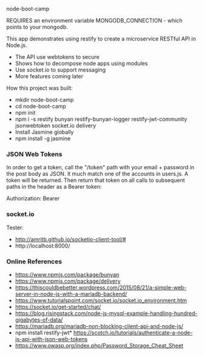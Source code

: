 node-boot-camp 

REQUIRES an environment variable MONGODB_CONNECTION - which points to your mongodb.

This app demonstrates using restify to create a microservice RESTful API in Node.js. 
* The API use webtokens to secure
* Shows how to decompose node apps using modules
* Use socket.io to support messaging
* More features coming later

How this project was built:
* mkdir node-boot-camp
* cd node-boot-camp
* npm init
* npm i -s restify bunyan restify-bunyan-logger restify-jwt-community jsonwebtoken socket.io delivery
* Install Jasmine globally 
* npm install -g jasmine

### JSON Web Tokens

In order to get a token, call the "/token" path with your email + password in the post body as JSON. It much match one of the accounts in users.js. 
A token will be returned. Then return that token on all calls to subsequent paths in the header as a Bearer token:

Authorization: Bearer <token>


### socket.io ###

Tester: 
* http://amritb.github.io/socketio-client-tool/#
* http://localhost:8000/


### Online References ###
* https://www.npmjs.com/package/bunyan
* https://www.npmjs.com/package/delivery 
* https://thiscouldbebetter.wordpress.com/2015/08/21/a-simple-web-server-in-node-js-with-a-mariadb-backend/
* https://www.tutorialspoint.com/socket.io/socket.io_environment.htm
* https://socket.io/get-started/chat/
* https://blog.risingstack.com/node-js-mysql-example-handling-hundred-gigabytes-of-data/
* https://mariadb.org/mariadb-non-blocking-client-api-and-node-js/
* npm install restify-jwt* https://scotch.io/tutorials/authenticate-a-node-js-api-with-json-web-tokens
* https://www.owasp.org/index.php/Password_Storage_Cheat_Sheet


